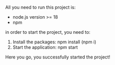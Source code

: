 All you need to run this project is:
  - node.js version >= 18
  - npm 

in order to start the project, you need to:

  1. Install the packages: npm install (npm i)
  2. Start the application: npm start

Here you go, you successfully started the project!